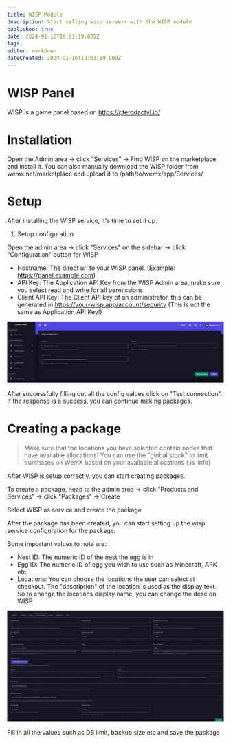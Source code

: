 ```yaml
---
title: WISP Module
description: Start selling wisp servers with the WISP module
published: true
date: 2024-01-16T18:03:19.809Z
tags: 
editor: markdown
dateCreated: 2024-01-16T18:03:19.809Z
---
```


# WISP Panel
WISP is a game panel based on https://pterodactyl.io/

# Installation

Open the Admin area -> click "Services" -> Find WISP on the marketplace and install it. You can also manually download the WISP folder from wemx.net/marketplace and upload it to /path/to/wemx/app/Services/

# Setup

After installing the WISP service, it's time to set it up.

1. Setup configuration

Open the admin area -> click "Services" on the sidebar -> click "Configuration" button for WISP

- Hostname: The direct url to your WISP panel. (Example: https://panel.example.com)
- API Key: The Application API Key from the WISP Admin area, make sure you select read and write for all permissions
- Client API Key: The Client API key of an administrator, this can be generated in https://your-wisp.app/account/security (This is not the same as Application API Key!)

![wisp-configuration.png](/assets/wisp-configuration.png)

After successfully filling out all the config values click on "Test connection". If the response is a success, you can continue making packages.

# Creating a package

> Make sure that the locations you have selected contain nodes that have available allocations! You can use the "global stock" to limit purchases on WemX based on your available allocations
{.is-info}

After WISP is setup correctly, you can start creating packages.

To create a package, head to the admin area -> click "Products and Services" -> click "Packages" -> Create

Select WISP as service and create the package

After the package has been created, you can start setting up the wisp service configuration for the package.

Some important values to note are:

- Nest ID: The numeric ID of the nest the egg is in
- Egg ID: The numeric ID of egg you wish to use such as Minecraft, ARK etc.
- Locations: You can choose the locations the user can select at checkout. The "description" of the location is used as the display text. So to change the locations display name, you can change the desc on WISP

![wisp-package-config.png](/assets/wisp-package-config.png)

Fill in all the values such as DB limit, backup size etc and save the package
